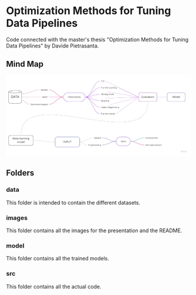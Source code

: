 # Optimization Methods for Tuning Data Pipelines

Code connected with the master's thesis "Optimization Methods for Tuning Data Pipelines" by Davide Pietrasanta.

## Mind Map

![Mind map](/images/Mind%20Map.jpg)

## Folders

### data

This folder is intended to contain the different datasets.

### images

This folder contains all the images for the presentation and the README.

### model

This folder contains all the trained models.

### src

This folder contains all the actual code.
